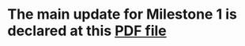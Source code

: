  # The main update for Milestone 1 is declared at this [PDF file](https://github.com/cardano2vn/deepfunding/blob/main/R2-D3%20SNET360%20workshops%20for%20students/R2-D3_%20SNET360%20workshops%20for%20students.pdf) 
   

